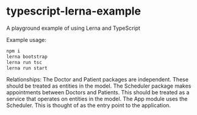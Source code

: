# typescript-lerna-example
A playground example of using Lerna and TypeScript

Example usage:
```bash
npm i
lerna bootstrap
lerna run tsc
lerna run start
```

Relationships:
The Doctor and Patient packages are independent. These should be treated as entities in the model.
The Scheduler package makes appointments between Doctors and Patients. This should be treated as a service that operates on entities in the model.
The App module uses the Scheduler. This is thought of as the entry point to the application.
